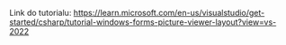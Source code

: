 Link do tutorialu: 
https://learn.microsoft.com/en-us/visualstudio/get-started/csharp/tutorial-windows-forms-picture-viewer-layout?view=vs-2022